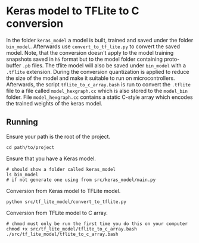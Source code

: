 # Keras model to TFLite to C conversion

In the folder `keras_model` a model is built, trained and saved under the folder `bin_model`.
Afterwards use `convert_to_tf_lite.py` to convert the saved model.
Note, that the conversion doesn't apply to the model training snapshots saved in `h5` format but to the model folder containing proto-buffer `.pb` files.
The tflite model will also be saved under `bin_model` with a `.tflite` extension.
During the conversion quantization is applied to reduce the size of the model and make it suitable to run on microcontrollers.
Afterwards, the script `tflite_to_c_array.bash` is run to convert the `.tflite` file to a file called `model_hexgraph.cc` which is also stored to the `model_bin` folder.
File `model_hexgraph.cc` contains a static C-style array which encodes the trained weights of the keras model.

## Running

Ensure your path is the root of the project.

    cd path/to/project

Ensure that you have a Keras model.

    # should show a folder called keras_model
    ls bin_model
    # if not generate one using from src/keras_model/main.py

Conversion from Keras model to TFLite model.

    python src/tf_lite_model/convert_to_tflite.py

Conversion from TFLite model to C array.

    # chmod must only be run the first time you do this on your computer
    chmod +x src/tf_lite_model/tflite_to_c_array.bash
    ./src/tf_lite_model/tflite_to_c_array.bash

